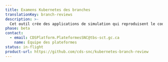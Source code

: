 ```yaml
---
title: Examens Kubernetes des branches
translationKey: branch-reviews
description: >-
  Cet outil crée des applications de simulation qui reproduisent le code sur une branche Git à l’aide d’un cluster Kubernetes isolé. Cela permet de tester et de passer en examen une application dans un environnement interactif.
phase: beta
contact:
  - email: CDSPlatform.PlateformesSNC@tbs-sct.gc.ca
    name: Équipe des plateformes
status: in-flight
product-url: https://github.com/cds-snc/kubernetes-branch-review
---
```


